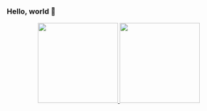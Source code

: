 ### Hello, world 👋
<div align="center">
  <a href="https://github.com/Ikaruzdelta">
  <img height="180em" src="https://github-readme-stats.vercel.app/api?username=ikaruzdelta&show_icons=true&theme=dark&include_all_commits=true&count_private=true"/>
  <img height="180em" src="https://github-readme-stats.vercel.app/api/top-langs/?username=ikaruzdelta&layout=compact&langs_count=7&theme=dark"/>
</div>
